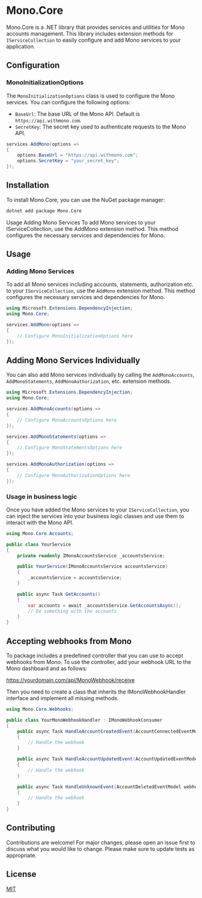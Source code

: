 # Mono.Core

Mono.Core is a .NET library that provides services and utilities for Mono accounts management. This library includes extension methods for `IServiceCollection` to easily configure and add Mono services to your application.

## Configuration

### MonoInitializationOptions

The `MonoInitializationOptions` class is used to configure the Mono services. You can configure the following options:

- `BaseUrl`: The base URL of the Mono API. Default is `https://api.withmono.com`.
- `SecretKey`: The secret key used to authenticate requests to the Mono API.

```csharp
services.AddMono(options =>
{
    options.BaseUrl = "https://api.withmono.com";
    options.SecretKey = "your_secret_key";
});
```

## Installation

To install Mono.Core, you can use the NuGet package manager:

```sh
dotnet add package Mono.Core
```

Usage
Adding Mono Services
To add Mono services to your IServiceCollection, use the AddMono extension method. This method configures the necessary services and dependencies for Mono.


## Usage

### Adding Mono Services

To add all Mono services including accounts, statements, authorization etc. to your `IServiceCollection`, use the `AddMono` extension method. This method configures the necessary services and dependencies for Mono.

```csharp
using Microsoft.Extensions.DependencyInjection;
using Mono.Core;

services.AddMono(options =>
{
    // Configure MonoInitializationOptions here
});
```

## Adding Mono Services Individually

You can also add Mono services individually by calling the `AddMonoAccounts`, `AddMonoStatements`, `AddMonoAuthorization`, etc. extension methods.

```csharp
using Microsoft.Extensions.DependencyInjection;
using Mono.Core;

services.AddMonoAccounts(options =>
{
    // Configure MonoAccountsOptions here
});

services.AddMonoStatements(options =>
{
    // Configure MonoStatementsOptions here
});

services.AddMonoAuthorization(options =>
{
    // Configure MonoAuthorizationOptions here
});
``` 

### Usage in business logic

Once you have added the Mono services to your `IServiceCollection`, you can inject the services into your business logic classes and use them to interact with the Mono API.

```csharp
using Mono.Core.Accounts;

public class YourService
{
    private readonly IMonoAccountsService _accountsService;

    public YourService(IMonoAccountsService accountsService)
    {
        _accountsService = accountsService;
    }

    public async Task GetAccounts()
    {
        var accounts = await _accountsService.GetAccountsAsync();
        // Do something with the accounts
    }
}
```

## Accepting webhooks from Mono

To package includes a predefined controller that you can use to accept webhooks from Mono. To use the controller, add your webhook URL to the Mono dashboard and as follows: 

https://yourdomain.com/api/MonoWebhook/receive

Then you need to create a class that inherits the IMonoWebhookHandler interface and implement all missing methods. 

```csharp
using Mono.Core.Webhooks;

public class YourMonoWebhookHandler : IMonoWebhookConsumer
{
    public async Task HandleAccountCreatedEvent(AccountConnectedEventModel webhook)
    {
        // Handle the webhook
    }

    public async Task HandleAccountUpdatedEvent(AccountUpdatedEventModel webhook)
    {
        // Handle the webhook
    }

    public async Task HandleUnknownEvent(AccountDeletedEventModel webhook)
    {
        // Handle the webhook
    }
}
```



## Contributing

Contributions are welcome! For major changes, please open an issue first to discuss what you would like to change.
Please make sure to update tests as appropriate.

## License

[MIT](https://choosealicense.com/licenses/mit/)
```

